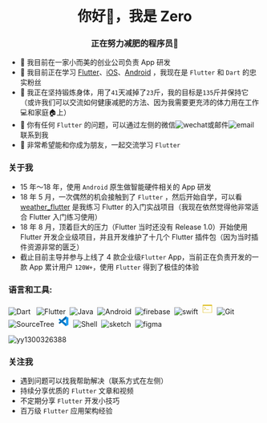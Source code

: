 <h1 align="center">你好👋，我是 Zero</h1>
<h3 align="center">正在努力减肥的程序员💪</h3>

- 🔭 我目前在一家小而美的创业公司负责 App 研发
- 🌱 我目前正在学习 [Flutter](flutter.dev)、[iOS](developer.apple.com)、[Android](https://developer.android.com/) ，我现在是 `Flutter` 和 `Dart` 的忠实粉丝
- 💪 我正在坚持锻炼身体，用了`41`天减掉了`23`斤，我的目标是`135`斤并保持它（或许我们可以交流如何健康减肥的方法、因为我需要更充沛的体力用在工作💻和家庭🏠上）
- 💬 你有任何 `Flutter` 的问题，可以通过左侧的微信<img src="https://www.vectorlogo.zone/logos/wechat/wechat-tile.svg" alt="wechat" width="16" height="16"/>或邮件<img src="https://www.vectorlogo.zone/logos/gmail/gmail-icon.svg" alt="email" width="16" height="16"/>联系到我
- 👬 非常希望能和你成为朋友，一起交流学习 `Flutter `

### 关于我

- 15 年～18 年，使用 `Android` 原生做智能硬件相关的  App 研发
- 18 年 5 月，一次偶然的机会接触到了 `Flutter` ，然后开始自学，可以看 [weather_flutter](https://github.com/yy1300326388/weather_flutter) 是我练习 Flutter 的入门实战项目（我现在依然觉得他非常适合 Flutter 入门练习使用）
- 18 年 8 月，顶着巨大的压力（Flutter 当时还没有 Release 1.0）开始使用 Flutter 开发企业级项目，并且开发维护了十几个 Flutter 插件包（因为当时插件资源非常的匮乏）
- 截止目前主导并参与上线了 4 款企业级`Flutter` App，当前正在负责开发的一款 App 累计用户 `120W+`，使用 `Flutter` 得到了极佳的体验

### 语言和工具:

<p>
  <img src="https://www.vectorlogo.zone/logos/dartlang/dartlang-icon.svg" alt="Dart" width="22" height="22"/> &nbsp;
  <img src="https://www.vectorlogo.zone/logos/flutterio/flutterio-icon.svg" alt="Flutter" width="22" height="22"/>&nbsp;
  <img src="https://www.vectorlogo.zone/logos/java/java-icon.svg" alt="Java" width="22" height="22"/>&nbsp;
  <img src="https://www.vectorlogo.zone/logos/android/android-icon.svg" alt="Android" width="22" height="22"/>&nbsp;
  <img src="https://www.vectorlogo.zone/logos/firebase/firebase-icon.svg" alt="firebase" width="22" height="22"/>&nbsp;
  <img src="https://www.vectorlogo.zone/logos/swift/swift-icon.svg" alt="swift" width="22" height="22"/>&nbsp;
  <img src="https://github.com/vscode-icons/vscode-icons/blob/master/icons/file_type_shell.svg" alt="Shell" width="22" height="22"/>&nbsp;
  <img src="https://www.vectorlogo.zone/logos/git-scm/git-scm-icon.svg" alt="Git" width="22" height="22"/>&nbsp;
  <img src="https://raw.githubusercontent.com/gilbarbara/logos/master/logos/sourcetree.svg" alt="SourceTree" width="22" height="22"/>&nbsp;
  <img src="https://raw.githubusercontent.com/vscode-icons/vscode-icons/master/icons/file_type_vscode.svg" alt="VSCode" width="22" height="22"/>&nbsp;
  <img src="https://www.vectorlogo.zone/logos/getpostman/getpostman-icon.svg" alt="Shell" width="22" height="22"/>&nbsp;
  <img src="https://www.vectorlogo.zone/logos/sketchapp/sketchapp-icon.svg" alt="sketch" width="22" height="22"/>&nbsp;
  <img src="https://www.vectorlogo.zone/logos/figma/figma-icon.svg" alt="figma" width="22" height="22"/>&nbsp;

</p>

<img src="https://github-readme-stats.vercel.app/api?username=yy1300326388&show_icons=true&bg_color=30,e96443,904e95&title_color=fff&text_color=fff" alt="yy1300326388" />

### 关注我 

- 遇到问题可以找我帮助解决（联系方式在左侧）
- 持续分享优质的 `Flutter` 文章和视频
- 不定期分享 `Flutter` 开发小技巧
- 百万级 `Flutter` 应用架构经验
